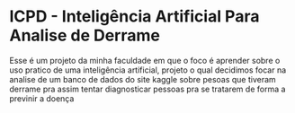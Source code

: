 # ICPD - Inteligência Artificial Para Analise de Derrame

Esse é um projeto da minha faculdade em que o foco é aprender sobre o uso pratico de uma inteligência artificial, projeto o qual decidimos focar na analise de um banco de dados do site kaggle sobre pesoas que tiveram derrame pra assim tentar diagnosticar pessoas pra se tratarem de forma a previnir a doença
